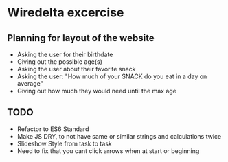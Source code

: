 # Wiredelta excercise

## Planning for layout of the website
- Asking the user for their birthdate
- Giving out the possible age(s)
- Asking the user about their favorite snack
- Asking the user: "How much of your SNACK do you eat in a day on average"
- Giving out how much they would need until the max age

## TODO

- Refactor to ES6 Standard
- Make JS DRY, to not have same or similar strings and calculations twice
- Slideshow Style from task to task
- Need to fix that you cant click arrows when at start or beginning
